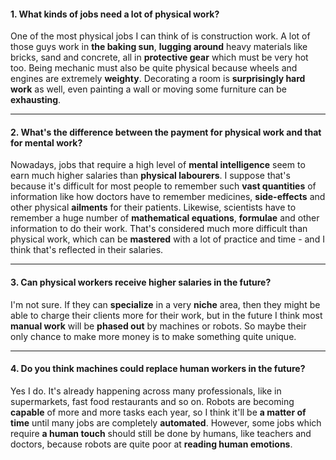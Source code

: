 #### 1. What kinds of jobs need a lot of physical work?
One of the most physical jobs I can think of is construction work. A lot of those guys work in **the baking sun**, **lugging around** heavy materials like bricks, sand and concrete, all in **protective gear** which must be very hot too. Being mechanic must also be quite physical because wheels and engines are extremely **weighty**. Decorating a room is **surprisingly hard work** as well, even painting a wall or moving some furniture can be **exhausting**.

---
#### 2. What's the difference between the payment for physical work and that for mental work?
Nowadays, jobs that require a high level of **mental intelligence** seem to earn much higher salaries than **physical labourers**. I suppose that's because it's difficult for most people to remember such **vast quantities** of information like how doctors have to remember medicines, **side-effects** and other physical **ailments** for their patients. Likewise, scientists have to remember a huge number of **mathematical equations**, **formulae** and other information to do their work. That's considered much more difficult than physical work, which can be **mastered** with a lot of practice and time - and I think that's reflected in their salaries.

---
#### 3. Can physical workers receive higher salaries in the future?
I'm not sure. If they can **specialize** in a very **niche** area, then they might be able to charge their clients more for their work, but in the future I think most **manual work** will be **phased out** by machines or robots. So maybe their only chance to make more money is to make something quite unique.

---
#### 4. Do you think machines could replace human workers in the future?
Yes I do. It's already happening across many professionals, like in supermarkets, fast food restaurants and so on. Robots are becoming **capable** of more and more tasks each year, so I think it'll be **a matter of time** until many jobs are completely **automated**. However, some jobs which require **a human touch** should still be done by humans, like teachers and doctors, because robots are quite poor at **reading human emotions**.